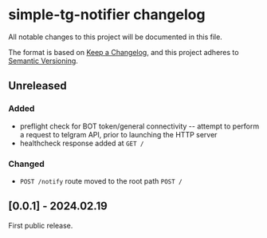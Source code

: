 # simple-tg-notifier changelog

All notable changes to this project will be documented in this file.

The format is based on [Keep a Changelog](https://keepachangelog.com/en/1.1.0/),
and this project adheres to [Semantic Versioning](https://semver.org/spec/v2.0.0.html).

## Unreleased
### Added
- preflight check for BOT token/general connectivity -- attempt to perform a request 
  to telgram API, prior to launching the HTTP server
- healthcheck response added at `GET /`
### Changed
- `POST /notify` route moved to the root path `POST /`

## [0.0.1] - 2024.02.19
First public release.